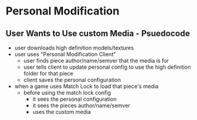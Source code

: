 
# Personal Modification

## User Wants to Use custom Media - Psuedocode
- user downloads high definition models/textures
- user uses "Personal Modification Client"
  - user finds piece author/name/semver that the media is for
  - user tells client to update personal config to use the high definition folder for that piece
  - client saves the personal configuration
- when a game uses Match Lock to load that piece's media
  - before using the match lock config
    - it sees the personal configuration
    - it sees the pieces author/name/semver
    - uses the custom media
